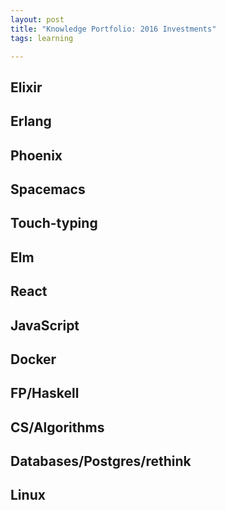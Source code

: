 ```yaml
---
layout: post
title: "Knowledge Portfolio: 2016 Investments"
tags: learning

---
```



## Elixir
## Erlang
## Phoenix
## Spacemacs
## Touch-typing
## Elm
## React
## JavaScript
## Docker
## FP/Haskell
## CS/Algorithms
## Databases/Postgres/rethink
## Linux
